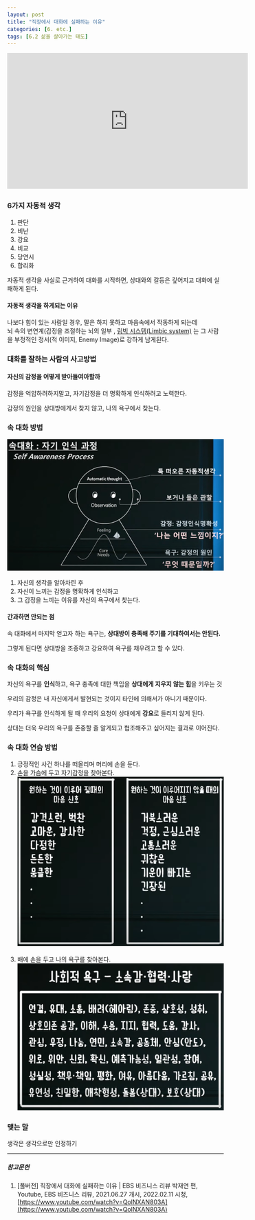 ```yaml
---
layout: post
title: "직장에서 대화에 실패하는 이유"
categories: [6. etc.]
tags: [6.2 삶을 살아가는 태도]
---
```


<iframe width="560" height="315" src="https://www.youtube.com/embed/QolNXAN803A?start=73" title="YouTube video player" frameborder="0" allow="accelerometer; autoplay; clipboard-write; encrypted-media; gyroscope; picture-in-picture" allowfullscreen></iframe>

### 6가지 자동적 생각

1. 판단
2. 비난
3. 강요
4. 비교
5. 당연시
6. 합리화

자동적 생각을 사실로 근거하여 대화를 시작하면, 상대와의 갈등은 깊어지고 대화에 실패하게 된다.

#### 자동적 생각을 하게되는 이유

나보다 힘이 있는 사람일 경우, 말은 하지 못하고 마음속에서 작동하게 되는데  
뇌 속의 변연계(감정을 조절하는 뇌의 일부 , [림빅 시스템(Limbic system)](https://maizer2.github.io/의학/2022/02/11/Limbic-system.html) 는 그 사람을 부정적인 정서(적 이미지, Enemy Image)로 강하게 남게된다.

### 대화를 잘하는 사람의 사고방법

#### 자신의 감정을 어떻게 받아들여아할까

감정을 억압하려하지말고, 자기감정을 더 명확하게 인식하려고 노력한다.

감정의 원인을 상대방에게서 찾지 않고, 나의 욕구에서 찾는다.

### 속 대화 방법

![Self Awareness Process](https://raw.githubusercontent.com/maizer2/gitblog_img/master/img/끄적임/2022-02-11-직장에서-대화에-실패하는-이유/속대화-자기-인식-과정.PNG)

1. 자신의 생각을 알아차린 후
2. 자신이 느끼는 감정을 명확하게 인식하고
3. 그 감정을 느끼는 이유를 자신의 욕구에서 찾는다.

#### 간과하면 안되는 점

속 대화에서 마지막 얻고자 하는 욕구는, **상대방이 충족해 주기를 기대하여서는 안된다.**

그렇게 된다면 상대방을 조종하고 강요하여 욕구를 채우려고 할 수 있다.

### 속 대화의 핵심

자신의 욕구를 **인식**하고, 욕구 충족에 대한 책임을 **상대에게 지우지 않는 힘**을 키우는 것

우리의 감정은 내 자신에게서 발현되는 것이지 타인에 의해서가 아니기 때문이다.

우리가 욕구를 인식하게 될 때 우리의 요청이 상대에게 **강요**로 들리지 않게 된다. 

상대는 더욱 우리의 욕구를 존중할 줄 알게되고 협조해주고 싶어지는 결과로 이어진다.

### 속 대화 연습 방법

1. 긍정적인 사건 하나를 떠올리며 머리에 손을 둔다.
2. 손을 가슴에 두고 자기감정을 찾아본다.
![Self Awareness Process](https://raw.githubusercontent.com/maizer2/gitblog_img/master/img/끄적임/2022-02-11-직장에서-대화에-실패하는-이유/마음-신호.PNG) <br/><br/>
3. 배에 손을 두고 나의 욕구를 찾아본다.
![Self Awareness Process](https://raw.githubusercontent.com/maizer2/gitblog_img/master/img/끄적임/2022-02-11-직장에서-대화에-실패하는-이유/사회적욕구.PNG) <br/>

### 맺는 말

생각은 생각으로만 인정하기

---

##### 참고문헌

1. [풀버전] 직장에서 대화에 실패하는 이유 | EBS 비즈니스 리뷰 박재연 편, Youtube, 
EBS 비즈니스 리뷰, 2021.06.27 개시, 2022.02.11 시청, [https://www.youtube.com/watch?v=QolNXAN803A](https://www.youtube.com/watch?v=QolNXAN803A)